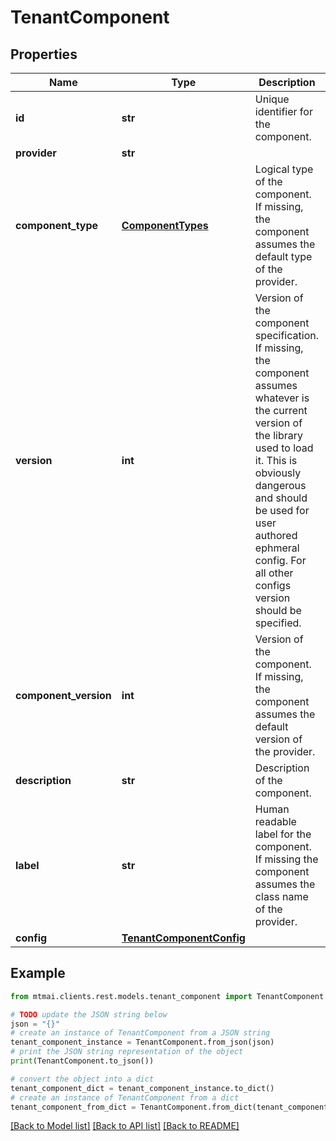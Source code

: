 # TenantComponent


## Properties

Name | Type | Description | Notes
------------ | ------------- | ------------- | -------------
**id** | **str** | Unique identifier for the component. | [optional] 
**provider** | **str** |  | 
**component_type** | [**ComponentTypes**](ComponentTypes.md) | Logical type of the component. If missing, the component assumes the default type of the provider. | 
**version** | **int** | Version of the component specification. If missing, the component assumes whatever is the current version of the library used to load it. This is obviously dangerous and should be used for user authored ephmeral config. For all other configs version should be specified. | 
**component_version** | **int** | Version of the component. If missing, the component assumes the default version of the provider. | 
**description** | **str** | Description of the component. | 
**label** | **str** | Human readable label for the component. If missing the component assumes the class name of the provider. | 
**config** | [**TenantComponentConfig**](TenantComponentConfig.md) |  | 

## Example

```python
from mtmai.clients.rest.models.tenant_component import TenantComponent

# TODO update the JSON string below
json = "{}"
# create an instance of TenantComponent from a JSON string
tenant_component_instance = TenantComponent.from_json(json)
# print the JSON string representation of the object
print(TenantComponent.to_json())

# convert the object into a dict
tenant_component_dict = tenant_component_instance.to_dict()
# create an instance of TenantComponent from a dict
tenant_component_from_dict = TenantComponent.from_dict(tenant_component_dict)
```
[[Back to Model list]](../README.md#documentation-for-models) [[Back to API list]](../README.md#documentation-for-api-endpoints) [[Back to README]](../README.md)


